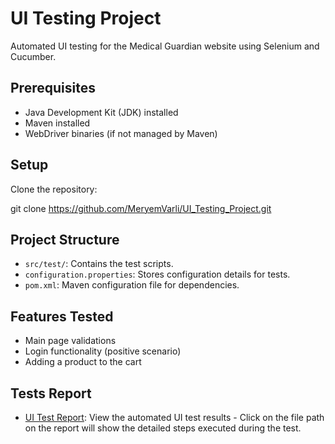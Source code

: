 # UI Testing Project

Automated UI testing for the Medical Guardian website using Selenium and Cucumber.

## Prerequisites
- Java Development Kit (JDK) installed
- Maven installed
- WebDriver binaries (if not managed by Maven)

## Setup
 Clone the repository:
   
   git clone https://github.com/MeryemVarli/UI_Testing_Project.git


## Project Structure
- `src/test/`: Contains the test scripts.
- `configuration.properties`: Stores configuration details for tests.
- `pom.xml`: Maven configuration file for dependencies.

## Features Tested
- Main page validations
- Login functionality (positive scenario)
- Adding a product to the cart

## Tests Report
- [UI Test Report](https://MeryemVarli.github.io/UI_Testing_Project/uiReport.html): View the automated UI test results - Click on the file path on the report will show the detailed steps executed during the test.


